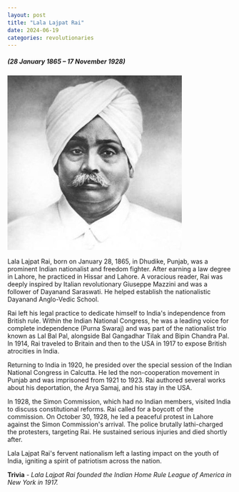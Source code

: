 ```yaml
---
layout: post
title: "Lala Lajpat Rai"
date: 2024-06-19
categories: revolutionaries
---
```

##### (28 January 1865 – 17 November 1928)

<img src="/images/Lala-Lajpat-Rai.jpg" alt="Lala Lajpat Rai Image" class="circular-img" />


Lala Lajpat Rai, born on January 28, 1865, in Dhudike, Punjab, was a prominent Indian nationalist and freedom fighter. After earning a law degree in Lahore, he practiced in Hissar and Lahore. A voracious reader, Rai was deeply inspired by Italian revolutionary Giuseppe Mazzini and was a follower of Dayanand Saraswati. He helped establish the nationalistic Dayanand Anglo-Vedic School.

Rai left his legal practice to dedicate himself to India's independence from British rule. Within the Indian National Congress, he was a leading voice for complete independence (Purna Swaraj) and was part of the nationalist trio known as Lal Bal Pal, alongside Bal Gangadhar Tilak and Bipin Chandra Pal. In 1914, Rai traveled to Britain and then to the USA in 1917 to expose British atrocities in India.

Returning to India in 1920, he presided over the special session of the Indian National Congress in Calcutta. He led the non-cooperation movement in Punjab and was imprisoned from 1921 to 1923. Rai authored several works about his deportation, the Arya Samaj, and his stay in the USA.

In 1928, the Simon Commission, which had no Indian members, visited India to discuss constitutional reforms. Rai called for a boycott of the commission. On October 30, 1928, he led a peaceful protest in Lahore against the Simon Commission's arrival. The police brutally lathi-charged the protesters, targeting Rai. He sustained serious injuries and died shortly after.

Lala Lajpat Rai's fervent nationalism left a lasting impact on the youth of India, igniting a spirit of patriotism across the nation.

__Trivia__ - *Lala Lajpat Rai founded the Indian Home Rule League of America in New York in 1917.*